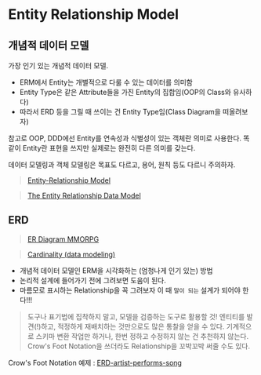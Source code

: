 # Entity Relationship Model

## 개념적 데이터 모델

가장 인기 있는 개념적 데이터 모델.

- ERM에서 Entity는 개별적으로 다룰 수 있는 데이터를 의미함
- Entity Type은 같은 Attribute들을 가진 Entity의 집합임(OOP의 Class와 유사하다)
- 따라서 ERD 등을 그릴 때 쓰이는 건 Entity Type임(Class Diagram을 떠올려보자)

참고로 OOP, DDD에선 Entity를 연속성과 식별성이 있는 객체란 의미로 사용한다. 똑같이 Entity란 표현을 쓰지만 실제로는 완전히 다른 의미를 갖는다.

데이터 모델링과 객체 모델링은 목표도 다르고, 용어, 원칙 등도 다르니 주의하자.

> [Entity-Relationship Model](https://en.wikipedia.org/wiki/Entity–relationship_model)
> 

> [The Entity Relationship Data Model](https://opentextbc.ca/dbdesign01/chapter/chapter-8-entity-relationship-model/)
>

## ERD

> [ER Diagram MMORPG](https://commons.wikimedia.org/wiki/File:ER_Diagram_MMORPG.png)

> [Cardinality (data modeling)](https://en.wikipedia.org/wiki/Cardinality_(data_modeling)) 

- 개념적 데이터 모델인 ERM을 시각화하는 (엄청나게 인기 있는) 방법
- 논리적 설계에 들어가기 전에 그려보면 도움이 된다.
- 마름모로 표시하는 Relationship을 꼭 그려보자 이 때 `말이 되는` 설계가 되어야 한다!!!

> 도구나 표기법에 집착하지 말고, 모델을 검증하는 도구로 활용할 것! 엔티티를 발견(!)하고, 적정하게 재배치하는 것만으로도 많은 통찰을 얻을 수 있다. 기계적으로 스키마 변환 작업만 하거나, 한번 정하고 수정하지 않는 건 추천하지 않는다.  
> Crow's Foot Notation을 쓰더라도 Relationship을 꼬박꼬박 써줄 수도 있다.

Crow's Foot Notation 예제 : [ERD-artist-performs-song](https://commons.wikimedia.org/wiki/File:ERD-artist-performs-song.svg)